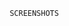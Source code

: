                                                          SCREENSHOTS 
                                                         
